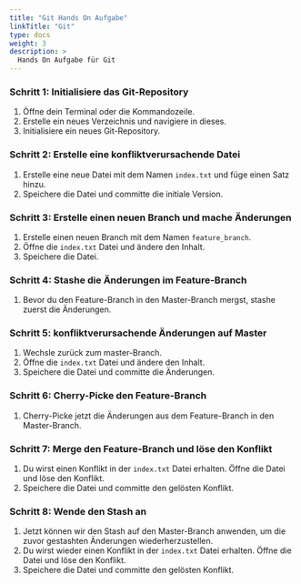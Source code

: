 ```yaml
---
title: "Git Hands On Aufgabe"
linkTitle: "Git"
type: docs
weight: 3
description: >
  Hands On Aufgabe für Git
---
```


### Schritt 1: Initialisiere das Git-Repository

1. Öffne dein Terminal oder die Kommandozeile.
2. Erstelle ein neues Verzeichnis und navigiere in dieses.
3. Initialisiere ein neues Git-Repository.

### Schritt 2: Erstelle eine konfliktverursachende Datei

1. Erstelle eine neue Datei mit dem Namen `index.txt` und füge einen Satz hinzu.
2. Speichere die Datei und committe die initiale Version.

### Schritt 3: Erstelle einen neuen Branch und mache Änderungen

1. Erstelle einen neuen Branch mit dem Namen `feature_branch`.
2. Öffne die `index.txt` Datei und ändere den Inhalt.
3. Speichere die Datei.

### Schritt 4: Stashe die Änderungen im Feature-Branch

1. Bevor du den Feature-Branch in den Master-Branch mergst, stashe zuerst die Änderungen.

### Schritt 5: konfliktverursachende Änderungen auf Master

1. Wechsle zurück zum master-Branch.
2. Öffne die `index.txt` Datei und ändere den Inhalt.
3. Speichere die Datei und committe die Änderungen.

### Schritt 6: Cherry-Picke den Feature-Branch

1. Cherry-Picke jetzt die Änderungen aus dem Feature-Branch in den Master-Branch.

### Schritt 7: Merge den Feature-Branch und löse den Konflikt

1. Du wirst einen Konflikt in der `index.txt` Datei erhalten. Öffne die Datei und löse den Konflikt.
2. Speichere die Datei und committe den gelösten Konflikt.

### Schritt 8: Wende den Stash an

1. Jetzt können wir den Stash auf den Master-Branch anwenden, um die zuvor gestashten Änderungen wiederherzustellen.
2. Du wirst wieder einen Konflikt in der `index.txt` Datei erhalten. Öffne die Datei und löse den Konflikt.
3. Speichere die Datei und committe den gelösten Konflikt.